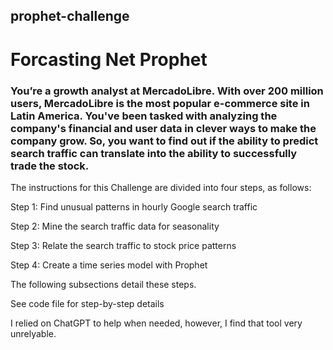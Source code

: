 ## prophet-challenge
# Forcasting Net Prophet
### You’re a growth analyst at MercadoLibre. With over 200 million users, MercadoLibre is the most popular e-commerce site in Latin America. You've been tasked with analyzing the company's financial and user data in clever ways to make the company grow. So, you want to find out if the ability to predict search traffic can translate into the ability to successfully trade the stock.

The instructions for this Challenge are divided into four steps, as follows:

Step 1: Find unusual patterns in hourly Google search traffic

Step 2: Mine the search traffic data for seasonality

Step 3: Relate the search traffic to stock price patterns

Step 4: Create a time series model with Prophet

The following subsections detail these steps.

See code file for step-by-step details

I relied on ChatGPT to help when needed, however, I find that tool very unrelyable.
